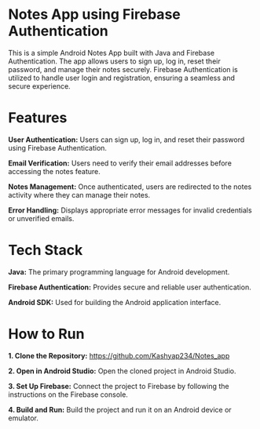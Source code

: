# **Notes App using Firebase Authentication**

This is a simple Android Notes App built with Java and Firebase Authentication. The app allows users to sign up, log in, reset their password, and manage their notes securely. Firebase Authentication is utilized to handle user login and registration, ensuring a seamless and secure experience.

# **Features**

**User Authentication:** Users can sign up, log in, and reset their password using Firebase Authentication.

**Email Verification:** Users need to verify their email addresses before accessing the notes feature.

**Notes Management:** Once authenticated, users are redirected to the notes activity where they can manage their notes.

**Error Handling:** Displays appropriate error messages for invalid credentials or unverified emails.

# **Tech Stack**
**Java:** The primary programming language for Android development.

**Firebase Authentication:** Provides secure and reliable user authentication.

**Android SDK:** Used for building the Android application interface.

# **How to Run**

**1. Clone the Repository:** https://github.com/Kashyap234/Notes_app

**2. Open in Android Studio:** Open the cloned project in Android Studio.

**3. Set Up Firebase:** Connect the project to Firebase by following the instructions on the Firebase console.

**4. Build and Run:** Build the project and run it on an Android device or emulator.

